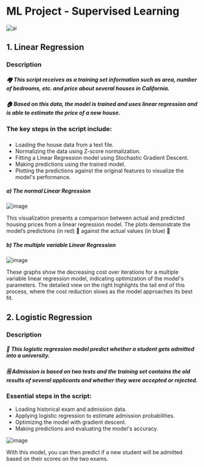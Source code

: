 # ML Project - Supervised Learning

![ai](https://github.com/ssabiescu/MachineLearning/assets/156011844/e6312803-c154-4266-9830-b3b05092343b)

## 1. **Linear Regression**
  ### Description
##### 🏘️ This script receives as a training set information such as area, number of bedrooms, etc. and price about several houses in California.
##### 🏠 Based on this data, the model is trained and uses linear regression and is able to estimate the price of a new house.


### The key steps in the script include:
### 
- Loading the house data from a text file.
- Normalizing the data using Z-score normalization.
- Fitting a Linear Regression model using Stochastic Gradient Descent.
- Making predictions using the trained model.
- Plotting the predictions against the original features to visualize the model's performance.

##### a) The normal Linear Regression
![image](https://github.com/ssabiescu/asd/assets/156011844/78f91b2d-d6ed-41ea-8c22-b1c2763d8bb2)

This visualization presents a comparison between actual and predicted housing prices from a linear regression model. The plots demonstrate the model’s predictions (in red) 🔴 against the actual values (in blue) 🔵

##### b) The multiple variable Linear Regression
![image](https://github.com/ssabiescu/asd/assets/156011844/720b9ac5-61db-4959-84e0-753e471f707d)

These graphs show the decreasing cost over iterations for a multiple variable linear regression model, indicating optimization of the model's parameters.
The detailed view on the right highlights the tail end of this process, where the cost reduction slows as the model approaches its best fit.

## 2. **Logistic Regression**
   ### Description
##### 🏫 This logistic regression model predict whether a student gets admitted into a university.
##### 🗒️ Admission is based on two tests and the training set contains the old results of several applicants and whether they were accepted or rejected.

### Essential steps in the script:

- Loading historical exam and admission data.
- Applying logistic regression to estimate admission probabilities.
- Optimizing the model with gradient descent.
- Making predictions and evaluating the model's accuracy.

![image](https://github.com/ssabiescu/asd/assets/156011844/422582de-f7f0-4498-84b6-ca15ea5d2c29)

With this model, you can then predict if a new student will be admitted based on their scores on the two exams.










